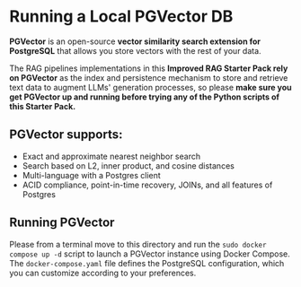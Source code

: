 # Running a Local PGVector DB

__PGVector__ is an open-source __vector similarity search extension for PostgreSQL__ that allows you store
vectors with the rest of your data. 

The RAG pipelines implementations in this __Improved RAG Starter Pack
rely on PGVector__ as the index and persistence mechanism to store and retrieve text data to augment 
LLMs' generation processes, so please __make sure you get PGVector up and running before trying any of the 
Python scripts of this Starter Pack.__

## PGVector supports:
- Exact and approximate nearest neighbor search
- Search based on L2, inner product, and cosine distances
- Multi-language with a Postgres client 
- ACID compliance, point-in-time recovery, JOINs, and all features of Postgres

## Running PGVector
Please from a terminal move to this directory and run the `sudo docker compose up -d` script to launch a PGVector instance using Docker Compose. The 
`docker-compose.yaml` file defines the PostgreSQL configuration, which you can customize according to 
your preferences.

